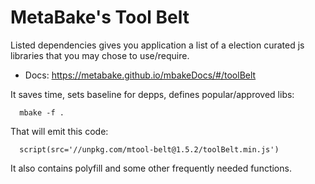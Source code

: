 

# MetaBake's Tool Belt


Listed dependencies gives you application a list of a election curated js libraries that you may chose to use/require.

- Docs: https://metabake.github.io/mbakeDocs/#/toolBelt

It saves time, sets baseline for depps, defines popular/approved libs:

      mbake -f .

That will emit this code:

      script(src='//unpkg.com/mtool-belt@1.5.2/toolBelt.min.js')

It also contains polyfill and some other frequently needed functions.

